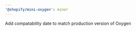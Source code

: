 ```yaml
---
'@shopify/mini-oxygen': minor
---
```


Add compatability date to match production version of Oxygen

